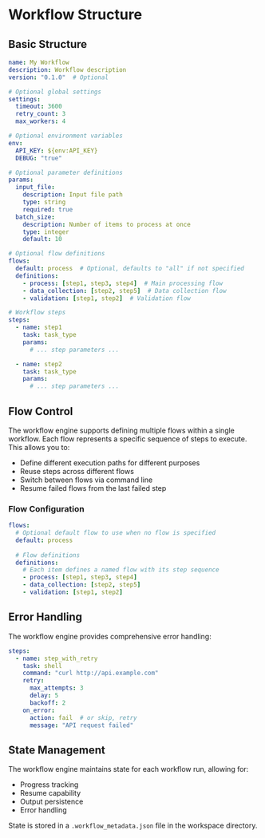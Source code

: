 # Workflow Structure

## Basic Structure
```yaml
name: My Workflow
description: Workflow description
version: "0.1.0"  # Optional

# Optional global settings
settings:
  timeout: 3600
  retry_count: 3
  max_workers: 4

# Optional environment variables
env:
  API_KEY: ${env:API_KEY}
  DEBUG: "true"

# Optional parameter definitions
params:
  input_file:
    description: Input file path
    type: string
    required: true
  batch_size:
    description: Number of items to process at once
    type: integer
    default: 10

# Optional flow definitions
flows:
  default: process  # Optional, defaults to "all" if not specified
  definitions:
    - process: [step1, step3, step4]  # Main processing flow
    - data_collection: [step2, step5]  # Data collection flow
    - validation: [step1, step2]  # Validation flow

# Workflow steps
steps:
  - name: step1
    task: task_type
    params:
      # ... step parameters ...

  - name: step2
    task: task_type
    params:
      # ... step parameters ...
```

## Flow Control

The workflow engine supports defining multiple flows within a single workflow. Each flow represents a specific sequence of steps to execute. This allows you to:

- Define different execution paths for different purposes
- Reuse steps across different flows
- Switch between flows via command line
- Resume failed flows from the last failed step

### Flow Configuration

```yaml
flows:
  # Optional default flow to use when no flow is specified
  default: process
  
  # Flow definitions
  definitions:
    # Each item defines a named flow with its step sequence
    - process: [step1, step3, step4]
    - data_collection: [step2, step5]
    - validation: [step1, step2]
```

## Error Handling

The workflow engine provides comprehensive error handling:

```yaml
steps:
  - name: step_with_retry
    task: shell
    command: "curl http://api.example.com"
    retry:
      max_attempts: 3
      delay: 5
      backoff: 2
    on_error:
      action: fail  # or skip, retry
      message: "API request failed"
```

## State Management

The workflow engine maintains state for each workflow run, allowing for:

- Progress tracking
- Resume capability
- Output persistence
- Error handling

State is stored in a `.workflow_metadata.json` file in the workspace directory. 